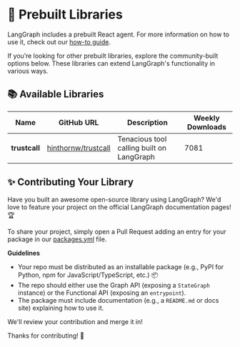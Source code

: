 [//]: # (This file is automatically generated using a script in docs/_scripts. Do not edit this file directly!)
# 🚀 Prebuilt Libraries

LangGraph includes a prebuilt React agent. For more information on how to use it, 
check out our [how-to guide](https://langchain-ai.github.io/langgraph/how-tos/#prebuilt-react-agent).

If you’re looking for other prebuilt libraries, explore the community-built options 
below. These libraries can extend LangGraph's functionality in various ways.

## 📚 Available Libraries

| Name | GitHub URL | Description | Weekly Downloads |
| --- | --- | --- | --- |
| **trustcall** | [hinthornw/trustcall](https://github.com/hinthornw/trustcall) | Tenacious tool calling built on LangGraph | 7081 |

## ✨ Contributing Your Library

Have you built an awesome open-source library using LangGraph? We'd love to feature 
your project on the official LangGraph documentation pages! 🏆

To share your project, simply open a Pull Request adding an entry for your package in our [packages.yml](https://github.com/langchain-ai/langgraph/blob/main/docs/_scripts/third_party_page/packages.yml) file.

**Guidelines**
- Your repo must be distributed as an installable package (e.g., PyPI for Python, npm 
  for JavaScript/TypeScript, etc.) 📦
- The repo should either use the Graph API (exposing a `StateGraph` instance) or 
  the Functional API (exposing an `entrypoint`).
- The package must include documentation (e.g., a `README.md` or docs site) 
  explaining how to use it.
  
We'll review your contribution and merge it in!

Thanks for contributing! 🚀
